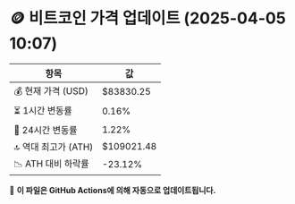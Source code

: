 # 🪙 비트코인 가격 업데이트 (2025-04-05 10:07)

| 항목                | 값 |
|--------------------|----------------|
| 💰 현재 가격 (USD) | $83830.25 |
| ⏳ 1시간 변동률    | 0.16% |
| 📆 24시간 변동률   | 1.22% |
| 🔝 역대 최고가 (ATH) | $109021.48 |
| 📉 ATH 대비 하락률 | -23.12% |

🔄 **이 파일은 GitHub Actions에 의해 자동으로 업데이트됩니다.**
